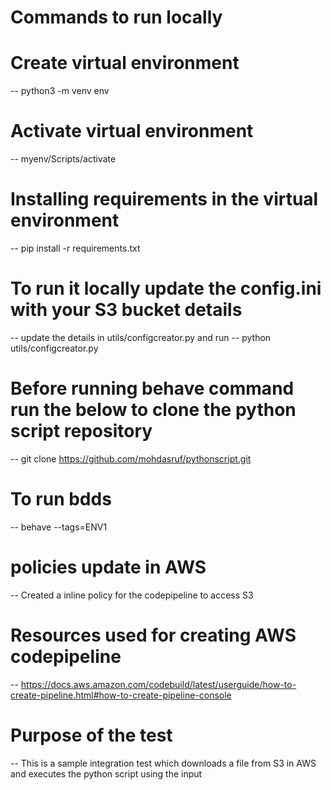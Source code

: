 # Commands to run locally
# Create virtual environment
-- python3 -m venv env

# Activate virtual environment
-- myenv/Scripts/activate

# Installing requirements in the virtual environment
-- pip install -r requirements.txt

# To run it locally update the config.ini with your S3 bucket details
-- update the details in utils/configcreator.py and run
-- python utils/configcreator.py

# Before running behave command run the below to clone the python script repository
-- git clone https://github.com/mohdasruf/pythonscript.git

# To run bdds
-- behave --tags=ENV1

# policies update in AWS
-- Created a inline policy for the codepipeline to access S3

# Resources used for creating AWS codepipeline
-- https://docs.aws.amazon.com/codebuild/latest/userguide/how-to-create-pipeline.html#how-to-create-pipeline-console

# Purpose of the test
-- This is a sample integration test which downloads a file from S3 in AWS and executes the python script using the input


